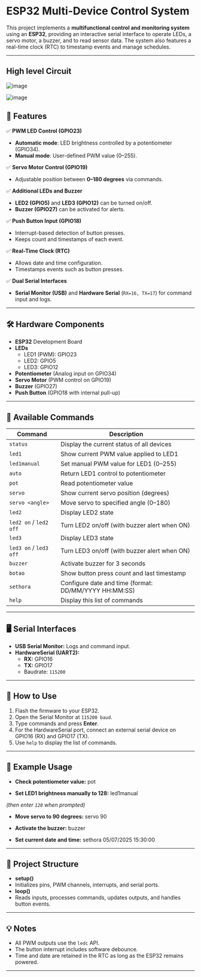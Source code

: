 # ESP32 Multi-Device Control System

This project implements a **multifunctional control and monitoring system** using an **ESP32**, providing an interactive serial interface to operate LEDs, a servo motor, a buzzer, and to read sensor data. The system also features a real-time clock (RTC) to timestamp events and manage schedules.

---
## High level Circuit
![image](https://github.com/user-attachments/assets/0e728b7d-38e8-4b7c-b26d-4917cefc86a7)

![image](https://github.com/user-attachments/assets/0ac52d4d-cc9b-423d-8a3f-1f74e0f3ab4a)



## 🚀 Features

✅ **PWM LED Control (GPIO23)**  
- **Automatic mode**: LED brightness controlled by a potentiometer (GPIO34).  
- **Manual mode**: User-defined PWM value (0–255).  

✅ **Servo Motor Control (GPIO19)**  
- Adjustable position between **0–180 degrees** via commands.

✅ **Additional LEDs and Buzzer**  
- **LED2 (GPIO5)** and **LED3 (GPIO12)** can be turned on/off.  
- **Buzzer (GPIO27)** can be activated for alerts.

✅ **Push Button Input (GPIO18)**  
- Interrupt-based detection of button presses.
- Keeps count and timestamps of each event.

✅ **Real-Time Clock (RTC)**  
- Allows date and time configuration.
- Timestamps events such as button presses.

✅ **Dual Serial Interfaces**
- **Serial Monitor (USB)** and **Hardware Serial** (`RX=16, TX=17`) for command input and logs.

---

## 🛠️ Hardware Components

- **ESP32** Development Board
- **LEDs**
  - LED1 (PWM): GPIO23
  - LED2: GPIO5
  - LED3: GPIO12
- **Potentiometer** (Analog input on GPIO34)
- **Servo Motor** (PWM control on GPIO19)
- **Buzzer** (GPIO27)
- **Push Button** (GPIO18 with internal pull-up)

---

## 📖 Available Commands

| Command                | Description                                      |
|------------------------|--------------------------------------------------|
| `status`               | Display the current status of all devices       |
| `led1`                 | Show current PWM value applied to LED1          |
| `led1manual`           | Set manual PWM value for LED1 (0–255)           |
| `auto`                 | Return LED1 control to potentiometer            |
| `pot`                  | Read potentiometer value                        |
| `servo`                | Show current servo position (degrees)           |
| `servo <angle>`        | Move servo to specified angle (0–180)            |
| `led2`                 | Display LED2 state                              |
| `led2 on` / `led2 off` | Turn LED2 on/off (with buzzer alert when ON)    |
| `led3`                 | Display LED3 state                              |
| `led3 on` / `led3 off` | Turn LED3 on/off (with buzzer alert when ON)    |
| `buzzer`               | Activate buzzer for 3 seconds                   |
| `botao`                | Show button press count and last timestamp      |
| `sethora`              | Configure date and time (format: DD/MM/YYYY HH:MM:SS) |
| `help`                 | Display this list of commands                   |

---

## 🖥️ Serial Interfaces

- **USB Serial Monitor:** Logs and command input.
- **HardwareSerial (UART2):**
  - **RX:** GPIO16
  - **TX:** GPIO17
  - Baudrate: `115200`

---

## 🧭 How to Use

1. Flash the firmware to your ESP32.
2. Open the Serial Monitor at `115200 baud`.
3. Type commands and press **Enter**.
4. For the HardwareSerial port, connect an external serial device on GPIO16 (RX) and GPIO17 (TX).
5. Use `help` to display the list of commands.

---

## 📌 Example Usage

- **Check potentiometer value:**
pot

- **Set LED1 brightness manually to 128:**
led1manual

*(then enter `128` when prompted)*

- **Move servo to 90 degrees:**
servo 90


- **Activate the buzzer:**
buzzer


- **Set current date and time:**
sethora 05/07/2025 15:30:00


---

## 📂 Project Structure

- **setup()**
- Initializes pins, PWM channels, interrupts, and serial ports.
- **loop()**
- Reads inputs, processes commands, updates outputs, and handles button events.

---

## 💡 Notes

- All PWM outputs use the `ledc` API.
- The button interrupt includes software debounce.
- Time and date are retained in the RTC as long as the ESP32 remains powered.


---
